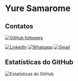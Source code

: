 # Yure Samarome 


## Contatos

[![GitHub followers](https://img.shields.io/github/followers/tuliosabino?style=social)](https://github.com/yureduarte-20)

[![LinkedIn](https://img.shields.io/badge/LinkedIn-0A66C2?style=for-the-badge&logo=linkedin&logoColor=white)](https://br.linkedin.com/in/yure-samarone-gomes-duarte)
[![Whatsapp](https://img.shields.io/badge/whatsapp-25D366?style=for-the-badge&logo=whatsapp&logoColor=white)](https://wa.me/5593999016718)
[![Gmail](https://img.shields.io/badge/gmail-EA4335?style=for-the-badge&logo=gmail&logoColor=white)](mailto:yureduarte4554@gmail.com)

## Estatísticas do GitHub

![Estatísticas do GitHub](https://github-readme-stats.vercel.app/api?username=yureduarte-20&show_icons=true&theme=dark)